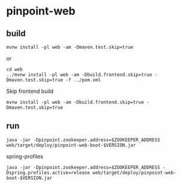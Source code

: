 # pinpoint-web

## build

```  
mvnw install -pl web -am -Dmaven.test.skip=true
```
 
or

``` 
cd web
../mvnw install -pl web -am -Dbuild.frontend.skip=true -Dmaven.test.skip=true -f ../pom.xml
```


Skip frontend build
```
mvnw install -pl web -am -Dbuild.frontend.skip=true -Dmaven.test.skip=true
```

## run
```
java -jar -Dpinpoint.zookeeper.address=$ZOOKEEPER_ADDRESS web/target/deploy/pinpoint-web-boot-$VERSION.jar
```

spring-profiles
```
java -jar -Dpinpoint.zookeeper.address=$ZOOKEEPER_ADDRESS -Dspring.profiles.active=release web/target/deploy/pinpoint-web-boot-$VERSION.jar
```
